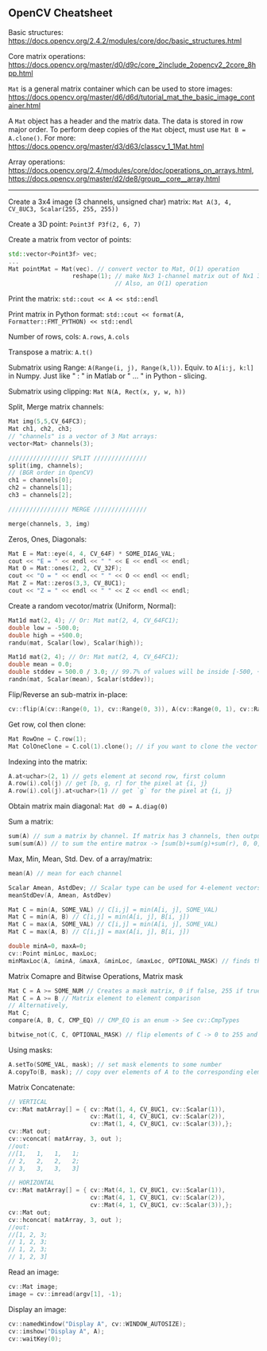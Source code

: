 ## OpenCV Cheatsheet

Basic structures: https://docs.opencv.org/2.4.2/modules/core/doc/basic_structures.html

Core matrix operations: https://docs.opencv.org/master/d0/d9c/core_2include_2opencv2_2core_8hpp.html

`Mat` is a general matrix container which can be used to store images: https://docs.opencv.org/master/d6/d6d/tutorial_mat_the_basic_image_container.html

A `Mat` object has a header and the matrix data. The data is stored in row major order. To perform deep copies of the `Mat` object, must use `Mat B = A.clone()`. For more:
https://docs.opencv.org/master/d3/d63/classcv_1_1Mat.html

Array operations: https://docs.opencv.org/2.4/modules/core/doc/operations_on_arrays.html, https://docs.opencv.org/master/d2/de8/group__core__array.html

---

Create a 3x4 image (3 channels, unsigned char) matrix: 
`Mat A(3, 4, CV_8UC3, Scalar(255, 255, 255))`

Create a 3D point: `Point3f P3f(2, 6, 7)` 

Create a matrix from vector of points:
```cpp
std::vector<Point3f> vec;
...
Mat pointMat = Mat(vec). // convert vector to Mat, O(1) operation
                  reshape(1); // make Nx3 1-channel matrix out of Nx1 3-channel.
                              // Also, an O(1) operation
```

Print the matrix: `std::cout << A << std::endl`

Print matrix in Python format: `std::cout << format(A, Formatter::FMT_PYTHON) << std::endl`

Number of rows, cols: `A.rows`, `A.cols`

Transpose a matrix: `A.t()`

Submatrix using Range: `A(Range(i, j), Range(k,l))`. Equiv. to `A[i:j, k:l]` in Numpy. Just like " : " in Matlab or " ... " in Python - slicing.

Submatrix using clipping: `Mat N(A, Rect(x, y, w, h))`

Split, Merge matrix channels:
```cpp
Mat img(5,5,CV_64FC3);
Mat ch1, ch2, ch3;
// "channels" is a vector of 3 Mat arrays:
vector<Mat> channels(3);

///////////////// SPLIT ///////////////
split(img, channels);
// (BGR order in OpenCV)
ch1 = channels[0];
ch2 = channels[1];
ch3 = channels[2];

///////////////// MERGE ///////////////

merge(channels, 3, img)
```

Zeros, Ones, Diagonals:
```cpp
Mat E = Mat::eye(4, 4, CV_64F) * SOME_DIAG_VAL;
cout << "E = " << endl << " " << E << endl << endl;
Mat O = Mat::ones(2, 2, CV_32F);
cout << "O = " << endl << " " << O << endl << endl;
Mat Z = Mat::zeros(3,3, CV_8UC1);
cout << "Z = " << endl << " " << Z << endl << endl;
```

Create a random vecotor/matrix (Uniform, Normal):
```cpp
Mat1d mat(2, 4); // Or: Mat mat(2, 4, CV_64FC1);
double low = -500.0;
double high = +500.0;
randu(mat, Scalar(low), Scalar(high));

Mat1d mat(2, 4); // Or: Mat mat(2, 4, CV_64FC1);
double mean = 0.0;
double stddev = 500.0 / 3.0; // 99.7% of values will be inside [-500, +500] interval
randn(mat, Scalar(mean), Scalar(stddev));
```

Flip/Reverse an sub-matrix in-place:
```cpp
cv::flip(A(cv::Range(0, 1), cv::Range(0, 3)), A(cv::Range(0, 1), cv::Range(0, 3)), 1);
```

Get row, col then clone:
```cpp
Mat RowOne = C.row(1);
Mat ColOneClone = C.col(1).clone(); // if you want to clone the vector
```

Indexing into the matrix:
```cpp
A.at<uchar>(2, 1) // gets element at second row, first column
A.row(i).col(j) // get [b, g, r] for the pixel at {i, j}
A.row(i).col(j).at<uchar>(1) // get `g` for the pixel at {i, j}
``` 

Obtain matrix main diagonal: `Mat d0 = A.diag(0)`

Sum a matrix:
```cpp
sum(A) // sum a matrix by channel. If matrix has 3 channels, then output [sum(b), sum(g), sum(r), 0]
sum(sum(A)) // to sum the entire matrox -> [sum(b)+sum(g)+sum(r), 0, 0, 0]
```

Max, Min, Mean, Std. Dev. of a array/matrix:
```cpp
mean(A) // mean for each channel

Scalar Amean, AstdDev; // Scalar type can be used for 4-element vectors. Mainly used to pass pixel values. 
meanStdDev(A, Amean, AstdDev)

Mat C = min(A, SOME_VAL) // C[i,j] = min(A[i, j], SOME_VAL)
Mat C = min(A, B) // C[i,j] = min(A[i, j], B[i, j])
Mat C = max(A, SOME_VAL) // C[i,j] = min(A[i, j], SOME_VAL)
Mat C = max(A, B) // C[i,j] = max(A[i, j], B[i, j])

double minA=0, maxA=0;
cv::Point minLoc, maxLoc;
minMaxLoc(A, &minA, &maxA, &minLoc, &maxLoc, OPTIONAL_MASK) // finds the minimum and maximum element values and their positions. ONLY works with single channel!
```

Matrix Comapre and Bitwise Operations, Matrix mask
```cpp
Mat C = A >= SOME_NUM // Creates a mask matrix, 0 if false, 255 if true
Mat C = A >= B // Matrix element to element comparison
// Alternatively,
Mat C;
compare(A, B, C, CMP_EQ) // CMP_EQ is an enum -> See cv::CmpTypes

bitwise_not(C, C, OPTIONAL_MASK) // flip elements of C -> 0 to 255 and 255 to 0
```

Using masks:
```cpp
A.setTo(SOME_VAL, mask); // set mask elements to some number
A.copyTo(B, mask); // copy over elements of A to the corresponding elements of B specified by the mask.
```

Matrix Concatenate:
```cpp
// VERTICAL
cv::Mat matArray[] = { cv::Mat(1, 4, CV_8UC1, cv::Scalar(1)),
                       cv::Mat(1, 4, CV_8UC1, cv::Scalar(2)),
                       cv::Mat(1, 4, CV_8UC1, cv::Scalar(3)),};
cv::Mat out;
cv::vconcat( matArray, 3, out );
//out:
//[1,   1,   1,   1;
// 2,   2,   2,   2;
// 3,   3,   3,   3]

// HORIZONTAL
cv::Mat matArray[] = { cv::Mat(4, 1, CV_8UC1, cv::Scalar(1)),
                       cv::Mat(4, 1, CV_8UC1, cv::Scalar(2)),
                       cv::Mat(4, 1, CV_8UC1, cv::Scalar(3)),};
cv::Mat out;
cv::hconcat( matArray, 3, out );
//out:
//[1, 2, 3;
// 1, 2, 3;
// 1, 2, 3;
// 1, 2, 3]
```

Read an image: 
```cpp
cv::Mat image;
image = cv::imread(argv[1], -1);
```

Display an image:
```cpp
cv::namedWindow("Display A", cv::WINDOW_AUTOSIZE);
cv::imshow("Display A", A);
cv::waitKey(0);
```